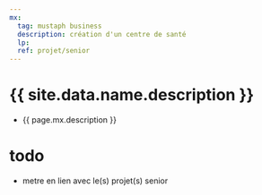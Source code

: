 ```yaml
---
mx:
  tag: mustaph business
  description: création d'un centre de santé
  lp:
  ref: projet/senior
---
```


# {{ site.data.name.description }}
- {{ page.mx.description }}



# todo
- metre en lien avec le(s) projet(s) senior